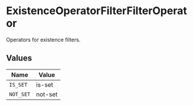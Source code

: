# ExistenceOperatorFilterFilterOperator

Operators for existence filters.


## Values

| Name      | Value     |
| --------- | --------- |
| `IS_SET`  | is-set    |
| `NOT_SET` | not-set   |